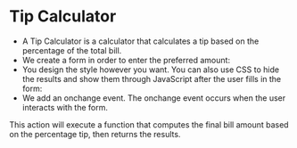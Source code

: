 # Tip Calculator
* A Tip Calculator is a calculator that calculates a tip based on the percentage of the total bill.
* We create a form in order to enter the preferred amount:
* You design the style however you want. You can also use CSS to hide the results and show them through JavaScript after the user fills in the form:
* We add an onchange event. The onchange event occurs when the user interacts with the form.

This action will execute a function that computes the final bill amount based on the percentage tip, then returns the results.
